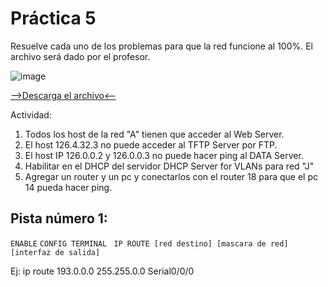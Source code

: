 # Práctica 5

Resuelve cada uno de los problemas para que la red funcione al 100%. El archivo será dado por el profesor.

![image](https://github.com/calles/GII_Redes/assets/22343642/cec2681c-4a01-4d3e-9cdb-8019001bf6cb)

[-->Descarga el archivo<--](https://drive.google.com/file/d/1uoI1k6DXoj5mlQxH8tv1V9yFWJV1l2TZ/view?usp=sharing)

Actividad:

1. Todos los host de la red "A" tienen que acceder al Web Server.
2. El host 126.4.32.3 no puede acceder al TFTP Server por FTP.
3. El host IP 126.0.0.2 y 126.0.0.3 no puede hacer ping al DATA Server.
4. Habilitar en el DHCP del servidor DHCP Server for VLANs para red "J"
5. Agregar un router y un pc y conectarlos con el router 18 para que el pc 14 pueda hacer ping.

## Pista número 1:

```ENABLE```
```CONFIG TERMINAL ```
```IP ROUTE [red destino] [mascara de red] [interfaz de salida] ```

Ej: ip route 193.0.0.0 255.255.0.0 Serial0/0/0
